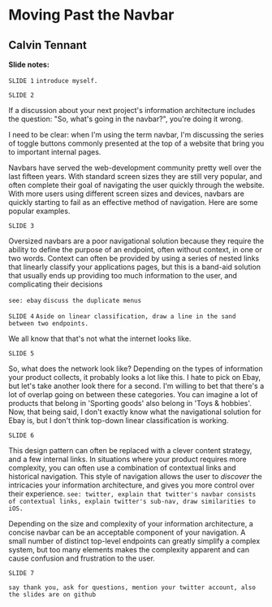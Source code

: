 Moving Past the Navbar
======================
Calvin Tennant
--------------

**Slide notes:**

`SLIDE 1`
`introduce myself.`

`SLIDE 2`

If a discussion about your next project's information architecture includes the question: "So, what's going in the navbar?", you're doing it wrong.

I need to be clear: when I'm using the term navbar, I'm discussing the series of toggle buttons commonly presented at the top of a website that bring you to important internal pages.

Navbars have served the web-development community pretty well over the last fifteen years. With standard screen sizes they are still very popular, and often complete their goal of navigating the user quickly through the website. With more users using different screen sizes and devices, navbars are quickly starting to fail as an effective method of navigation. Here are some popular examples.

`SLIDE 3`

Oversized navbars are a poor navigational solution because they require the ability to define the purpose of an endpoint, often without context, in one or two words. Context can often be provided by using a series of nested links that linearly classify your applications pages, but this is a band-aid solution that usually ends up providing too much information to the user, and complicating their decisions

`see: ebay` `discuss the duplicate menus`

`SLIDE 4`
`Aside on linear classification, draw a line in the sand between two endpoints.`

We all know that that's not what the internet looks like.

`SLIDE 5`

So, what does the network look like? Depending on the types of information your product collects, it probably looks a lot like this. I hate to pick on Ebay, but let's take another look there for a second. I'm willing to bet that there's a lot of overlap going on between these categories. You can imagine a lot of products that belong in 'Sporting goods' also belong in 'Toys & hobbies'. Now, that being said, I don't exactly know what the navigational solution for Ebay is, but I don't think top-down linear classification is working.

`SLIDE 6`

This design pattern can often be replaced with a clever content strategy, and a few internal links. In situations where your product requires more complexity, you can often use a combination of contextual links and historical navigation. This style of navigation allows the user to *discover* the intricacies your information architecture, and gives you more control over their experience.
`see: twitter, explain that twitter's navbar consists of contextual links, explain twitter's sub-nav, draw similarities to iOS.`

Depending on the size and complexity of your information architecture, a concise navbar can be an acceptable component of your navigation. A small number of distinct top-level endpoints can greatly simplify a complex system, but too many elements makes the complexity apparent and can cause confusion and frustration to the user.

`SLIDE 7`

`say thank you, ask for questions, mention your twitter account, also the slides are on github`

